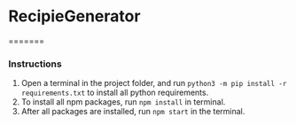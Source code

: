 # RecipieGenerator
=======
### Instructions<br>
1) Open a terminal in the project folder, and run `python3 -m pip install -r requirements.txt` to install all python requirements.
2) To install all npm packages, run `npm install` in terminal.<br>
3) After all packages are installed, run `npm start` in the terminal. 

